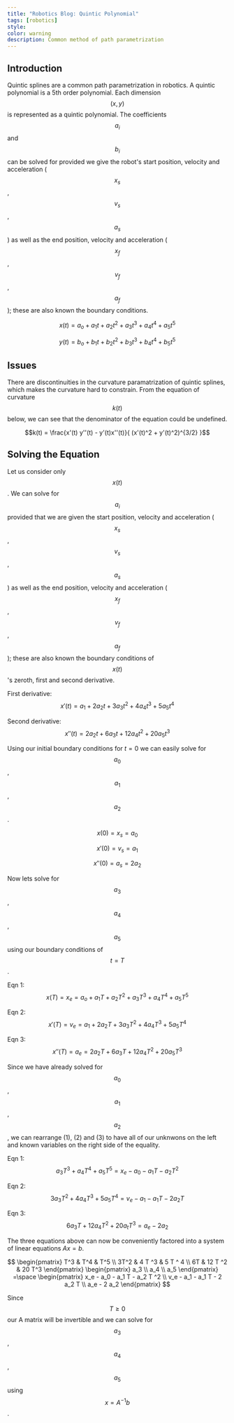 ```yaml
---
title: "Robotics Blog: Quintic Polynomial"
tags: [robotics]
style:
color: warning
description: Common method of path parametrization
---
```

<script src="https://cdn.mathjax.org/mathjax/latest/MathJax.js?config=TeX-AMS-MML_HTMLorMML" type="text/javascript"></script>
## Introduction
Quintic splines are a common path parametrization in robotics. A quintic polynomial is a 5th order polynomial. Each dimension $$(x, y)$$ is represented as a quintic polynomial. The coefficients $$a_i$$ and $$b_i$$ can be solved for provided we give the robot's start position, velocity and acceleration ($$x_s$$, $$v_s$$, $$a_s$$) as well as the end position, velocity and acceleration ($$x_f$$, $$v_f$$, $$a_f$$); these are also known the boundary conditions.

$$x(t) = a_o + a_1 t + a_2 t ^2 + a_3 t ^ 3 + a_4 t ^ 4 + a_5 t^5   $$

$$y(t) = b_o + b_1 t + b_2 t ^2 + b_3 t ^ 3 + b_4 t ^ 4 + b_5 t^5   $$

## Issues
There are discontinuities in the curvature paramatrization of quintic splines, which makes the curvature hard to constrain. From the equation of curvature $$k(t)$$ below, we can see that the denominator of the equation could be undefined.

$$k(t) = \frac{x'(t) y''(t) - y'(t)x''(t)}{ (x'(t)^2 + y'(t)^2)^{3/2}  }$$

## Solving the Equation
Let us consider only $$x(t)$$. We can solve for $$a_i$$ provided that we are given the start position, velocity and acceleration ($$x_s$$, $$v_s$$, $$a_s$$) as well as the end position, velocity and acceleration ($$x_f$$, $$v_f$$, $$a_f$$); these are also known the boundary conditions of $$x(t)$$ 's zeroth, first and second derivative.

First derivative:
$$x'(t) = a_1 + 2 a_2 t  + 3 a_3 t ^ 2 + 4 a_4 t ^ 3 + 5 a_5 t^ 4   $$

Second derivative:
$$x''(t) = 2 a_2 t  +  6 a_3 t + 12 a_4 t ^ 2 + 20 a_5 t^ 3    $$

Using our initial boundary conditions for $t = 0$ we can easily solve for $$a_0$$, $$a_1$$, $$a_2$$.

$$x(0) = x_s = a_0 $$

$$x'(0) = v_s = a_1 $$

$$x''(0) = a_s = 2 a_2 $$

Now lets solve for $$a_3$$, $$a_4$$, $$a_5$$ using our boundary conditions of $$t = T$$.

Eqn 1:  $$x(T) = x_e = a_o + a_1 T + a_2 T ^2 + a_3 T ^ 3 + a_4 T ^ 4 + a_5 T^5   $$

Eqn 2: $$x'(T) = v_e = a_1 + 2 a_2 T  + 3 a_3 T ^ 2 + 4 a_4 T ^ 3 + 5 a_5 T^ 4   $$

Eqn 3: $$x''(T) = a_e = 2 a_2 T  +  6 a_3 T + 12 a_4 T ^ 2 + 20 a_5 T^ 3    $$

Since we have already solved for $$a_0$$, $$a_1$$, $$a_2$$, we can rearrange (1), (2) and (3) to have all of our unknwons on the left and known variables on the right side of the equality.

Eqn 1:  $$ a_3 T ^ 3 + a_4 T ^ 4 + a_5 T^5  = x_e - a_0 - a_1 T - a_2 T ^2  $$

Eqn 2:  $$ 3 a_3 T ^ 2 + 4 a_4 T ^ 3 + 5 a_5 T^4  = v_e - a_1 - a_1 T - 2 a_2 T $$

Eqn 3:  $$ 6 a_3 T + 12 a_4 T ^ 2 + 20 a_t T^3 = a_e - 2 a_2 $$

The three equations above can now be conveniently factored into a system of linear equations $Ax=b$.

$$
\begin{pmatrix}
T^3 & T^4 & T^5 \\
3T^2 & 4 T ^3 & 5 T ^ 4 \\
6T & 12 T ^2 & 20 T^3
\end{pmatrix}
\begin{pmatrix}
a_3 \\
a_4 \\
a_5
\end{pmatrix}
=\space
\begin{pmatrix}
x_e - a_0 - a_1 T - a_2 T ^2 \\
v_e - a_1 - a_1 T - 2 a_2 T \\
a_e - 2 a_2
\end{pmatrix}
$$

Since $$T \geq 0$$ our A matrix will be invertible and we can solve for $$a_3$$, $$a_4$$, $$a_5$$ using $$x = A^{-1} b$$.


